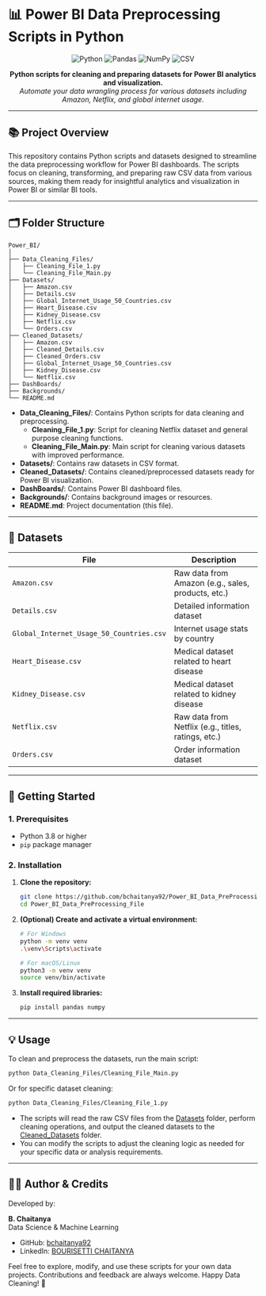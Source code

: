 # 📊 Power BI Data Preprocessing Scripts in Python

<p align="center">
  <img src="https://img.shields.io/badge/Python-3776AB?style=for-the-badge&logo=python&logoColor=white" alt="Python">
  <img src="https://img.shields.io/badge/Pandas-150458?style=for-the-badge&logo=pandas&logoColor=white" alt="Pandas">
  <img src="https://img.shields.io/badge/Numpy-013243?style=for-the-badge&logo=numpy&logoColor=white" alt="NumPy">
  <img src="https://img.shields.io/badge/CSV-Data-4B8BBE?style=for-the-badge" alt="CSV">
</p>

<p align="center">
  <b>Python scripts for cleaning and preparing datasets for Power BI analytics and visualization.</b><br>
  <i>Automate your data wrangling process for various datasets including Amazon, Netflix, and global internet usage.</i>
</p>

---

## 📚 Project Overview

This repository contains Python scripts and datasets designed to streamline the data preprocessing workflow for Power BI dashboards. The scripts focus on cleaning, transforming, and preparing raw CSV data from various sources, making them ready for insightful analytics and visualization in Power BI or similar BI tools.

---

## 🗂️ Folder Structure

```
Power_BI/
│
├── Data_Cleaning_Files/
│   ├── Cleaning_File_1.py
│   └── Cleaning_File_Main.py
├── Datasets/
│   ├── Amazon.csv
│   ├── Details.csv
│   ├── Global_Internet_Usage_50_Countries.csv
│   ├── Heart_Disease.csv
│   ├── Kidney_Disease.csv
│   ├── Netflix.csv
│   └── Orders.csv
├── Cleaned_Datasets/
│   ├── Amazon.csv
│   ├── Cleaned_Details.csv
│   ├── Cleaned_Orders.csv
│   ├── Global_Internet_Usage_50_Countries.csv
│   ├── Kidney_Disease.csv
│   └── Netflix.csv
├── DashBoards/
├── Backgrounds/
└── README.md
```

- **Data_Cleaning_Files/**: Contains Python scripts for data cleaning and preprocessing.
  - **Cleaning_File_1.py**: Script for cleaning Netflix dataset and general purpose cleaning functions.
  - **Cleaning_File_Main.py**: Main script for cleaning various datasets with improved performance.
- **Datasets/**: Contains raw datasets in CSV format.
- **Cleaned_Datasets/**: Contains cleaned/preprocessed datasets ready for Power BI visualization.
- **DashBoards/**: Contains Power BI dashboard files.
- **Backgrounds/**: Contains background images or resources.
- **README.md**: Project documentation (this file).

---

## 📂 Datasets

| **File** | **Description** |
|----------|-----------------|
| `Amazon.csv` | Raw data from Amazon (e.g., sales, products, etc.) |
| `Details.csv` | Detailed information dataset |
| `Global_Internet_Usage_50_Countries.csv` | Internet usage stats by country |
| `Heart_Disease.csv` | Medical dataset related to heart disease |
| `Kidney_Disease.csv` | Medical dataset related to kidney disease |
| `Netflix.csv` | Raw data from Netflix (e.g., titles, ratings, etc.) |
| `Orders.csv` | Order information dataset |

---

## 🚀 Getting Started

### 1. Prerequisites
- Python 3.8 or higher
- `pip` package manager

### 2. Installation

1. **Clone the repository:**
    ```sh
    git clone https://github.com/bchaitanya92/Power_BI_Data_PreProcessing_File.git
    cd Power_BI_Data_PreProcessing_File
    ```

2. **(Optional) Create and activate a virtual environment:**
    ```sh
    # For Windows
    python -m venv venv
    .\venv\Scripts\activate

    # For macOS/Linux
    python3 -m venv venv
    source venv/bin/activate
    ```

3. **Install required libraries:**
    ```sh
    pip install pandas numpy
    ```

---

## 💡 Usage

To clean and preprocess the datasets, run the main script:

```sh
python Data_Cleaning_Files/Cleaning_File_Main.py
```

Or for specific dataset cleaning:

```sh
python Data_Cleaning_Files/Cleaning_File_1.py
```

- The scripts will read the raw CSV files from the [Datasets](Datasets/) folder, perform cleaning operations, and output the cleaned datasets to the [Cleaned_Datasets](Cleaned_Datasets/) folder.
- You can modify the scripts to adjust the cleaning logic as needed for your specific data or analysis requirements.

---

## 👨‍💻 Author & Credits

Developed by:

**B. Chaitanya**  
Data Science & Machine Learning

- GitHub: [bchaitanya92](https://github.com/bchaitanya92)
- LinkedIn: [BOURISETTI CHAITANYA](https://www.linkedin.com/in/b-chaitanya/)

Feel free to explore, modify, and use these scripts for your own data projects. Contributions and feedback are always welcome. Happy Data Cleaning! 🚀